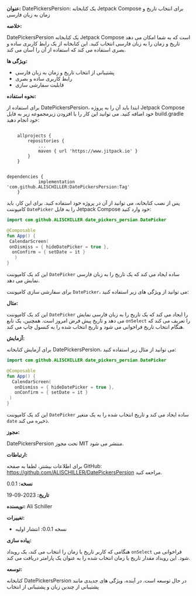 **عنوان:** DatePickersPersion: یک کتابخانه Jetpack Compose برای انتخاب تاریخ و زمان به زبان فارسی

**خلاصه:**

DatePickersPersion یک کتابخانه Jetpack Compose است که به شما امکان می دهد تاریخ و زمان را به زبان فارسی انتخاب کنید. این کتابخانه از یک رابط کاربری ساده و بصری استفاده می کند که استفاده از آن را آسان می کند.

**ویژگی ها:**

* پشتیبانی از انتخاب تاریخ و زمان به زبان فارسی
* رابط کاربری ساده و بصری
* قابلیت سفارشی سازی

**نحوه استفاده:**

برای استفاده از DatePickersPersion، ابتدا باید آن را به پروژه Jetpack Compose خود اضافه کنید. می توانید این کار را با افزودن زیرمجموعه زیر به فایل build.gradle خود انجام دهید:

```

	allprojects {
		repositories {
			...
			maven { url 'https://www.jitpack.io' }
		}
	}
```
```

dependencies {
	        implementation 'com.github.ALISCHILLER:DatePickersPersion:Tag'
	}
```

پس از نصب کتابخانه، می توانید از آن در پروژه خود استفاده کنید. برای این کار، باید کامپوننت `DatePicker` را به فایل Jetpack Compose خود وارد کنید:

```kotlin
import com.github.ALISCHILLER.date_pickers_persian.DatePicker

@Composable
fun App() {
 CalendarScreen(
 onDismiss = { hideDatePicker = true },
  onConfirm = { setDate = it }
   )
}
```

این کد یک کامپوننت `DatePicker` ساده ایجاد می کند که یک تاریخ را به زبان فارسی نمایش می دهد.

برای سفارشی سازی کامپوننت `DatePicker`، می توانید از ویژگی های زیر استفاده کنید:



**مثال:**



این کد یک کامپوننت `DatePicker` را ایجاد می کند که یک تاریخ را به زبان فارسی نمایش می دهد و تاریخ پیش فرض امروز است. همچنین، یک تابع `onSelect` را تعریف می کند که هنگام انتخاب تاریخ فراخوانی می شود و تاریخ انتخاب شده را به کنسول چاپ می کند.

**آزمایش:**

برای آزمایش کتابخانه DatePickersPersion، می توانید از مثال زیر استفاده کنید:

```kotlin
import com.github.ALISCHILLER.date_pickers_persian.DatePicker

@Composable
fun App() {
  CalendarScreen(
   onDismiss = { hideDatePicker = true },
   onConfirm = { setDate = it }
 )
}
```

این کد یک کامپوننت `DatePicker` ساده ایجاد می کند و تاریخ انتخاب شده را به یک متغیر `date` ذخیره می کند.

**مجوز:**

DatePickersPersion تحت مجوز MIT منتشر می شود.

**ارتباطات:**

برای اطلاعات بیشتر، لطفا به صفحه GitHub: https://github.com/ALISCHILLER/DatePickersPersion مراجعه کنید.

**نسخه:** 0.0.1

**تاریخ:** 2023-09-19

**نویسنده:** Ali Schiller

**تغییرات:**

* نسخه 0.0.1: انتشار اولیه

**پیاده سازی:**


هنگامی که کاربر تاریخ یا زمان را انتخاب می کند، یک رویداد `onSelect` فراخوانی می شود. این رویداد مقدار تاریخ یا زمان انتخاب شده را به عنوان یک پارامتر دریافت می کند.



**توسعه:**

کتابخانه DatePickersPersion در حال توسعه است. در آینده، ویژگی های جدیدی مانند پشتیبانی از چندین زبان و پشتیبانی از انتخاب
